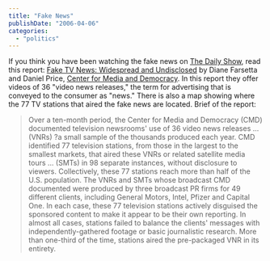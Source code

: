 ```yaml
---
title: "Fake News"
publishDate: "2006-04-06"
categories: 
  - "politics"
---
```


If you think you have been watching the fake news on [The Daily Show](http://www.comedycentral.com/shows/the_daily_show/index.jhtml), read this report: [Fake TV News: Widespread and Undisclosed](http://www.freepress.net/docs/fake_tv_news_--__widespread_and_undisclosed.pdf) by Diane Farsetta and Daniel Price, [Center for Media and Democracy](http://www.prwatch.org/). In this report they offer videos of 36 "video news releases," the term for advertising that is conveyed to the consumer as "news." There is also a map showing where the 77 TV stations that aired the fake news are located. Brief of the report:

> Over a ten-month period, the Center for Media and Democracy (CMD) documented television newsrooms' use of 36 video news releases ... (VNRs) ?a small sample of the thousands produced each year. CMD identified 77 television stations, from those in the largest to the smallest markets, that aired these VNRs or related satellite media tours ... (SMTs) in 98 separate instances, without disclosure to viewers. Collectively, these 77 stations reach more than half of the U.S. population. The VNRs and SMTs whose broadcast CMD documented were produced by three broadcast PR firms for 49 different clients, including General Motors, Intel, Pfizer and Capital One. In each case, these 77 television stations actively disguised the sponsored content to make it appear to be their own reporting. In almost all cases, stations failed to balance the clients' messages with independently-gathered footage or basic journalistic research. More than one-third of the time, stations aired the pre-packaged VNR in its entirety.
